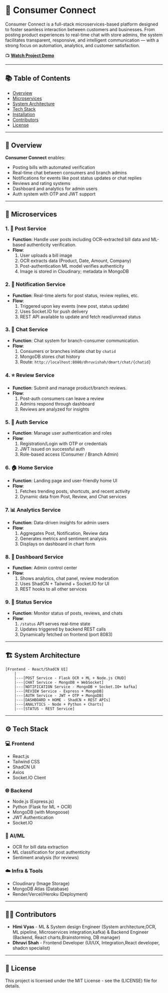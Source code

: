 # 🧩 Consumer Connect

Consumer Connect is a full-stack microservices-based platform designed to foster seamless interaction between customers and businesses. From posting product experiences to real-time chat with store admins, the system facilitates transparent, responsive, and intelligent communication — with a strong focus on automation, analytics, and customer satisfaction.

📺 **[Watch Project Demo](https://youtu.be/hRIUQjpOPrM?si=QETUoRmZjVr6T-E2)**

---

## 📚 Table of Contents

- [Overview](#overview)
- [Microservices](#microservices)
- [System Architecture](#system-architecture)
- [Tech Stack](#tech-stack)
- [Installation](#installation)
- [Contributors](#contributors)
- [License](#license)

---

## 📌 Overview

**Consumer Connect** enables:
- Posting bills with automated verification
- Real-time chat between consumers and branch admins
- Notifications for events like post status updates or chat replies
- Reviews and rating systems
- Dashboard and analytics for admin users
- Auth system with OTP and JWT support

---

## 🧱 Microservices

### 1. 📝 Post Service
- **Function**: Handle user posts including OCR-extracted bill data and ML-based authenticity verification.
- **Flow**:
  1. User uploads a bill image
  2. OCR extracts data (Product, Date, Amount, Company)
  3. Post-authentication ML model verifies authenticity
  4. Image is stored in Cloudinary; metadata in MongoDB

### 2. 🔔 Notification Service
- **Function**: Real-time alerts for post status, review replies, etc.
- **Flow**:
  1. Triggered upon key events (new post, status update)
  2. Uses Socket.IO for push delivery
  3. REST API available to update and fetch read/unread status

### 3. 💬 Chat Service
- **Function**: Chat system for branch-consumer communication.
- **Flow**:
  1. Consumers or branches initiate chat by `chatid`
  2. MongoDB stores chat history
  3. Route: `http://localhost:8080/dhruvishah/dmart/chat/{chatid}`

### 4. ⭐ Review Service
- **Function**: Submit and manage product/branch reviews.
- **Flow**:
  1. Post-auth consumers can leave a review
  2. Admins respond through dashboard
  3. Reviews are analyzed for insights

### 5. 🔐 Auth Service
- **Function**: Manage user authentication and roles
- **Flow**:
  1. Registration/Login with OTP or credentials
  2. JWT issued on successful auth
  3. Role-based access (Consumer / Branch Admin)

### 6. 🏠 Home Service
- **Function**: Landing page and user-friendly home UI
- **Flow**:
  1. Fetches trending posts, shortcuts, and recent activity
  2. Dynamic data from Post, Review, and Chat services

### 7. 📊 Analytics Service
- **Function**: Data-driven insights for admin users
- **Flow**:
  1. Aggregates Post, Notification, Review data
  2. Generates metrics and sentiment analysis
  3. Displays on dashboard in chart form

### 8. 🧮 Dashboard Service
- **Function**: Admin control center
- **Flow**:
  1. Shows analytics, chat panel, review moderation
  2. Uses ShadCN + Tailwind + Socket.IO for UI
  3. REST hooks to all other services

### 9. 📌 Status Service
- **Function**: Monitor status of posts, reviews, and chats
- **Flow**:
  1. `/status` API serves real-time state
  2. Updates triggered by backend REST calls
  3. Dynamically fetched on frontend (port 8083)

---

## 🏗 System Architecture

```
[Frontend - React/ShadCN UI]
    |
    |---[POST Service - Flask OCR + ML + Node.js CRUD]
    |---[CHAT Service - MongoDB + WebSocket]
    |---[NOTIFICATION Service - MongoDB + Socket.IO+ kafka]
    |---[REVIEW Service - Express + MongoDB]
    |---[AUTH Service - JWT + OTP + MongoDB]
    |---[DASHBOARD + HOME - ShadCN + REST APIs]
    |---[ANALYTICS - Node + Python + Charts]
    |---[STATUS - REST Service]
```

---

## ⚙️ Tech Stack

### 💻 Frontend
- React.js
- Tailwind CSS
- ShadCN UI
- Axios
- Socket.IO Client

### 🌐 Backend
- Node.js (Express.js)
- Python (Flask for ML + OCR)
- MongoDB (with Mongoose)
- JWT Authentication
- Socket.IO

### 🧠 AI/ML
- OCR for bill data extraction
- ML classification for post authenticity
- Sentiment analysis (for reviews)

### ☁️ Infra & Tools
- Cloudinary (Image Storage)
- MongoDB Atlas (Database)
- Render/Vercel/Heroku (Deployment)

---

## 👨‍💻 Contributors

- **Himi Vyas** - ML & System design Engineer (System architecture,OCR, ML pipeline, Microservices integration,kafka) & Backend Engineer (Backend, React charts,Brainstorming, DB manager)
- **Dhruvi Shah** - Frontend Developer (UI/UX, Integration,React developer, shadcn specialist)

---

## 📜 License

This project is licensed under the MIT License - see the (LICENSE) file for details.
